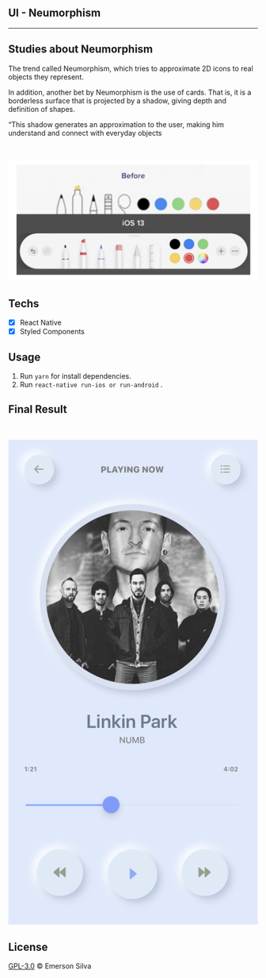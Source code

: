 ## UI - Neumorphism

<hr>

## Studies about Neumorphism

The trend called Neumorphism, which tries to approximate 2D icons to real objects they represent.

In addition, another bet by Neumorphism is the use of cards. That is, it is a borderless surface that is projected by a shadow, giving depth and definition of shapes.

“This shadow generates an approximation to the user, making him understand and connect with everyday objects

<br />

![Example](example.png 'Example of Neumorphism')

## Techs

- [x] React Native
- [x] Styled Components

## Usage

1. Run `yarn` for install dependencies.<br />
1. Run `react-native run-ios or run-android` .<br />

## Final Result

<br />

![FinalResult](result.png 'Final Result')

## License

[GPL-3.0](emersonjds@fsf.com) © Emerson Silva
